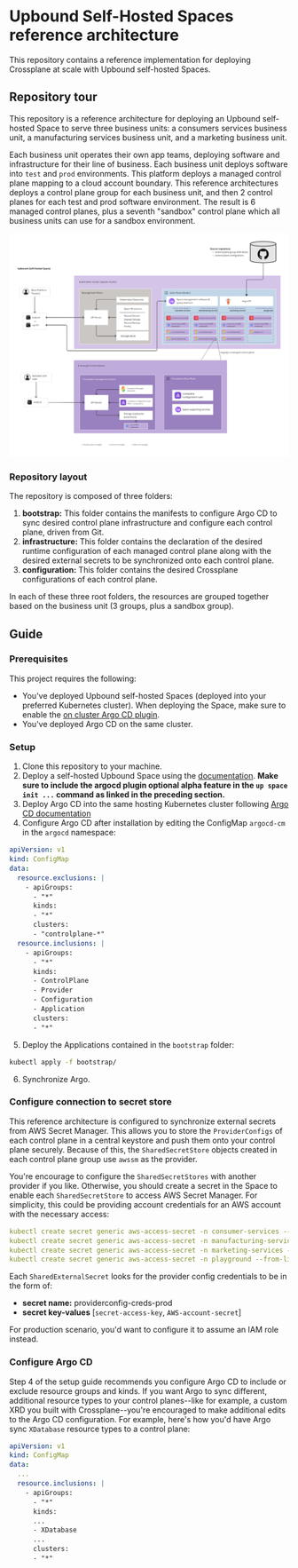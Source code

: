 # Upbound Self-Hosted Spaces reference architecture

This repository contains a reference implementation for deploying Crossplane at scale with Upbound self-hosted Spaces. 

## Repository tour

This repository is a reference architecture for deploying an Upbound self-hosted Space to serve three business units: a consumers services business unit, a manufacturing services business unit, and a marketing business unit. 

Each business unit operates their own app teams, deploying software and infrastructure for their line of business. Each business unit deploys software into `test` and `prod` environments. This platform deploys a managed control plane mapping to a cloud account boundary. This reference architectures deploys a control plane group for each business unit, and then 2 control planes for each test and prod software environment. The result is 6 managed control planes, plus a seventh "sandbox" control plane which all business units can use for a sandbox environment.

![an architectural diagram version of this repository](space-reference-arch.jpg)

### Repository layout

The repository is composed of three folders:

1. **bootstrap:** This folder contains the manifests to configure Argo CD to sync desired control plane infrastructure and configure each control plane, driven from Git.
2. **infrastructure:** This folder contains the declaration of the desired runtime configuration of each managed control plane along with the desired external secrets to be synchronized onto each control plane.
3. **configuration:** This folder contains the desired Crossplane configurations of each control plane.

In each of these three root folders, the resources are grouped together based on the business unit (3 groups, plus a sandbox group).

## Guide

### Prerequisites

This project requires the following:

* You've deployed Upbound self-hosted Spaces (deployed into your preferred Kubernetes cluster). When deploying the Space, make sure to enable the [on cluster Argo CD plugin](https://docs.upbound.io/spaces/use-argo-flux/#on-cluster-argo-cd).
* You've deployed Argo CD on the same cluster.

### Setup

1. Clone this repository to your machine.
2. Deploy a self-hosted Upbound Space using the [documentation](https://docs.upbound.io/spaces/quickstart/azure-deploy/). **Make sure to include the argocd plugin optional alpha feature in the `up space init ...` command as linked in the preceding section.**
3. Deploy Argo CD into the same hosting Kubernetes cluster following [Argo CD documentation](https://argo-cd.readthedocs.io/en/stable/getting_started/)
4. Configure Argo CD after installation by editing the ConfigMap `argocd-cm` in the `argocd` namespace:

```yaml
apiVersion: v1
kind: ConfigMap
data:
  resource.exclusions: |
    - apiGroups:
      - "*"
      kinds:
      - "*"
      clusters:
      - "controlplane-*"
  resource.inclusions: |
    - apiGroups:
      - "*"
      kinds:
      - ControlPlane
      - Provider
      - Configuration
      - Application
      clusters:
      - "*"
```

5. Deploy the Applications contained in the `bootstrap` folder:

```bash
kubectl apply -f bootstrap/
```

6. Synchronize Argo.

### Configure connection to secret store

This reference architecture is configured to synchronize external secrets from AWS Secret Manager. This allows you to store the `ProviderConfigs` of each control plane in a central keystore and push them onto your control plane securely. Because of this, the `SharedSecretStore` objects created in each control plane group use `awssm` as the provider.

You're encourage to configure the `SharedSecretStores` with another provider if you like. Otherwise, you should create a secret in the Space to enable each `SharedSecretStore` to access AWS Secret Manager. For simplicity, this could be providing account credentials for an AWS account with the necessary access:

```yaml
kubectl create secret generic aws-access-secret -n consumer-services --from-literal=access-key=<AWS-account-key> --from-literal=secret-access-key=<AWS-account-secret>
kubectl create secret generic aws-access-secret -n manufacturing-services --from-literal=access-key=<AWS-account-key> --from-literal=secret-access-key=<AWS-account-secret>
kubectl create secret generic aws-access-secret -n marketing-services --from-literal=access-key=<AWS-account-key> --from-literal=secret-access-key=<AWS-account-secret>
kubectl create secret generic aws-access-secret -n playground --from-literal=access-key=<AWS-account-key> --from-literal=secret-access-key=<AWS-account-secret>
```

Each `SharedExternalSecret` looks for the provider config credentials to be in the form of:

* **secret name:** providerconfig-creds-prod
* **secret key-values** [`secret-access-key`, `AWS-account-secret`]

For production scenario, you'd want to configure it to assume an IAM role instead.

### Configure Argo CD

Step 4 of the setup guide recommends you configure Argo CD to include or exclude resource groups and kinds. If you want Argo to sync different, additional resource types to your control planes--like for example, a custom XRD you built with Crossplane--you're encouraged to make additional edits to the Argo CD configuration. For example, here's how you'd have Argo sync `XDatabase` resource types to a control plane:

```yaml
apiVersion: v1
kind: ConfigMap
data:
  ...
  resource.inclusions: |
    - apiGroups:
      - "*"
      kinds:
      ...
      - XDatabase
      ...
      clusters:
      - "*"
```
